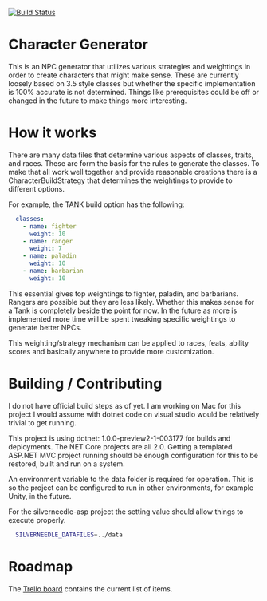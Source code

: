 [![Build Status](https://travis-ci.org/shortlegstudio/silverneedle-web.svg?branch=master)](https://travis-ci.org/shortlegstudio/silverneedle-web)
# Character Generator
This is an NPC generator that utilizes various strategies and weightings in 
order to create characters that might make sense. These are currently loosely 
based on 3.5 style classes but whether the specific implementation is 100% 
accurate is not determined. Things like prerequisites could be off or changed 
in the future to make things more interesting.

# How it works
There are many data files that determine various aspects of classes, traits, 
and races. These are form the basis for the rules to generate the classes. 
To make that all work well together and provide reasonable creations there
is a CharacterBuildStrategy that determines the weightings to provide to 
different options. 

For example, the TANK build option has the following:

```yaml
  classes:
    - name: fighter
      weight: 10
    - name: ranger
      weight: 7
    - name: paladin
      weight: 10
    - name: barbarian
      weight: 10
```

This essential gives top weightings to fighter, paladin, and barbarians. Rangers
are possible but they are less likely. Whether this makes sense for a Tank is
completely beside the point for now. In the future as more is implemented
more time will be spent tweaking specific weightings to generate better NPCs.

This weighting/strategy mechanism can be applied to races, feats, ability scores
and basically anywhere to provide more customization.

# Building / Contributing

I do not have official build steps as of yet. I am working on Mac for this project
I would assume with dotnet code on visual studio would be relatively trivial to get
running.

This project is using dotnet: 1.0.0-preview2-1-003177 for builds and deployments.
The NET Core projects are all 2.0. Getting a templated ASP.NET MVC project running
should be enough configuration for this to be restored, built and run on a system.

An environment variable to the data folder is required for operation. This is so 
the project can be configured to run in other environments, for example Unity, in
the future. 

For the silverneedle-asp project the setting value should allow things to execute properly.
```bash
  SILVERNEEDLE_DATAFILES=../data
```


# Roadmap

The [Trello board](https://trello.com/b/JkSfXB4F/silver-needle-npc-rpg-generator) 
contains the current list of items.
